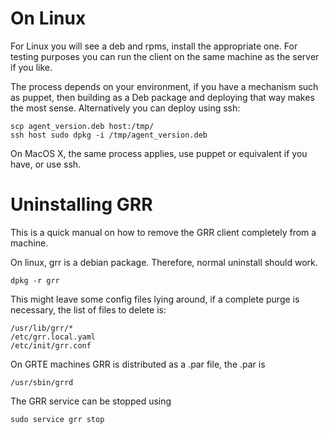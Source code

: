 # On Linux

For Linux you will see a deb and rpms, install the appropriate one.
For testing purposes you can run the client on the same machine as
the server if you like.

The process depends on your environment, if you have a
mechanism such as puppet, then building as a Deb package and deploying
that way makes the most sense. Alternatively you can deploy using ssh:

    scp agent_version.deb host:/tmp/
    ssh host sudo dpkg -i /tmp/agent_version.deb

On MacOS X, the same process applies, use puppet or equivalent if you
have, or use ssh.

# Uninstalling GRR

This is a quick manual on how to remove the GRR client completely from a machine.

On linux, grr is a debian package. Therefore, normal uninstall should work.

    dpkg -r grr

This might leave some config files lying around, if a complete purge is necessary, the list of files to delete is:

    /usr/lib/grr/*
    /etc/grr.local.yaml
    /etc/init/grr.conf

On GRTE machines GRR is distributed as a .par file, the .par is

    /usr/sbin/grrd

The GRR service can be stopped using

    sudo service grr stop